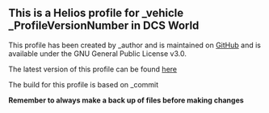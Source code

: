 ## This is a Helios profile for _vehicle _ProfileVersionNumber in DCS World

This profile has been created by _author and is maintained on [GitHub](_ProjectURL) and is available under the GNU General Public License v3.0.

The latest version of this profile can be found [here](_Repository)

The build for this profile is based on _commit

**Remember to always make a back up of files before making changes**
